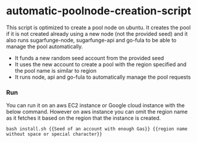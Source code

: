 # automatic-poolnode-creation-script
This script is optimized to create a pool node on ubuntu. It creates the pool if it is not created already using a new node (not the provided seed) and it also runs sugarfunge-node, sugarfunge-api and go-fula to be able to manage the pool automatically.

- It funds a new random seed account from the provided seed
- It uses the new account to create a pool with the region specified and the pool name is similar to region
- It runs node, api and go-fula to automatically manage the pool requests

### Run

You can run it on an aws EC2 instance or Google cloud instance with the below command. However on aws instance you can omit the region name as it fetches it based on the region that the instance is created.

```
bash install.sh {{Seed of an account with enough Gas}} {{region name without space or special character}}
```